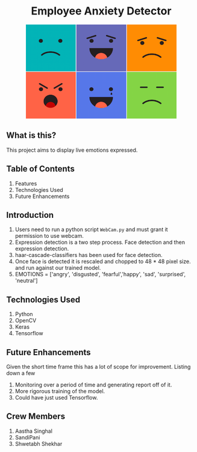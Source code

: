 <h1 align="center"> Employee Anxiety Detector </h1>

<div align="center">
    <img src="https://github.com/Shwetabh1/Employee-Anxiety-Detector/blob/master/Emotions.png" alt="Essential JavaScript" width="400" height="250"/>
  <br>
</div>


## What is this?
This project aims to display live emotions expressed.

## Table of Contents
1. Features
1. Technologies Used
1. Future Enhancements

## Introduction
1. Users need to run a python script `WebCam.py` and must grant it permission to use webcam.
1. Expression detection is a two step process. Face detection and then expression detection.
1. haar-cascade-classifiers has been used for face detection.
1. Once face is detected it is rescaled and chopped to 48 * 48 pixel size. and run against our trained model.
1. EMOTIONS = ['angry', 'disgusted', 'fearful','happy', 'sad', 'surprised', 'neutral']

## Technologies Used
1. Python
1. OpenCV
1. Keras
1. Tensorflow

## Future Enhancements
Given the short time frame this has a lot of scope for improvement. Listing down a few
1. Monitoring over a period of time and generating report off of it.
1. More rigorous training of the model.
1. Could have just used Tensorflow.

## Crew Members
1. Aastha Singhal
1. SandiPani
1. Shwetabh Shekhar

